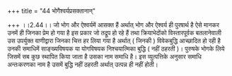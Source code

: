 +++
title = "44 भोगैश्वर्यप्रसक्तानान्"

+++
।।2.44।। जो भोग और ऐश्वर्यमें आसक्त हैं अर्थात् भोग और ऐश्वर्य ही
पुरषार्थ है ऐसे मानकर उनमें ही जिनका प्रेम हो गया है इस प्रकार जो तद्रूप
हो रहे हैं तथा क्रियाभेदोंको विस्तारपूर्वक बतलानेवाली उस उपर्युक्त
वाणीद्वारा जिनका चित्त हर लिया गया है अर्थात् ( जिनकी ) विवेकबुद्धि
आच्छादित हो रही है उनकी समाधिमें साङ्ख्यविषयक या योगविषयक निश्चयात्मिका
बुद्धि ( नहीं ठहरती )। पुरुषके भोगके लिये जिसमें सब कुछ स्थापित किया
जाता है उसका नाम समाधि है। इस व्युत्पत्तिके अनुसार समाधि अन्तःकरणका नाम
है उसमें बुद्धि नहीं ठहरती अर्थात् उत्पन्न ही नहीं होती।  
